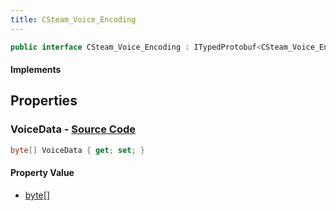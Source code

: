 ```yaml
---
title: CSteam_Voice_Encoding
---
```


```csharp
public interface CSteam_Voice_Encoding : ITypedProtobuf<CSteam_Voice_Encoding>, INativeHandle
```

#### Implements

## Properties

### **VoiceData** - [Source Code](https://github.com/swiftly-solution/swiftlys2/blob/main/managed/src/SwiftlyS2.Generated/Protobufs/Interfaces/CSteam_Voice_Encoding.cs#L13)

```csharp
byte[] VoiceData { get; set; }
```

#### Property Value

- [byte](https://learn.microsoft.com/dotnet/api/system.byte)[]


